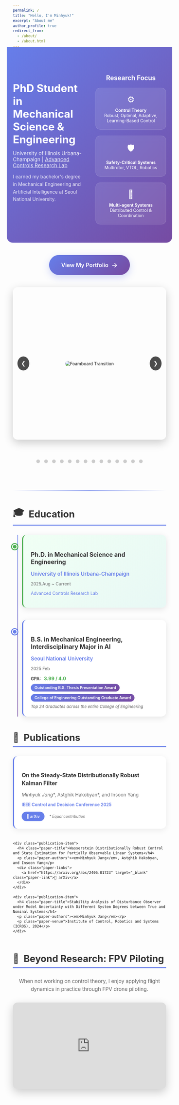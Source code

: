 ```yaml
---
permalink: /
title: "Hello, I'm Minhyuk!"
excerpt: "About me"
author_profile: true
redirect_from: 
  - /about/
  - /about.html
---
```


<div class="hero-section">
  <div class="hero-content">
    <div class="hero-text">
      <h2>PhD Student in Mechanical Science & Engineering</h2>
      <p class="affiliation">University of Illinois Urbana-Champaign | <a href="https://naira.mechse.illinois.edu/" target="_blank">Advanced Controls Research Lab</a></p>
      <p class="background">I earned my bachelor's degree in Mechanical Engineering and Artificial Intelligence at Seoul National University.</p>
    </div>
    <div class="research-highlights">
      <h3>Research Focus</h3>
      <div class="research-grid">
        <div class="research-item">
          <div class="research-icon">⚙️</div>
          <span><strong>Control Theory</strong><br>Robust, Optimal, Adaptive, Learning-Based Control</span>
        </div>
        <div class="research-item">
          <div class="research-icon">🛡️</div>
          <span><strong>Safety-Critical Systems</strong><br>Multirotor, VTOL, Robotics</span>
        </div>
        <div class="research-item">
          <div class="research-icon">🤝</div>
          <span><strong>Multi-agent Systems</strong><br>Distributed Control & Coordination</span>
        </div>
      </div>
    </div>
  </div>
</div>

<div class="cta-section">
  <a href="https://jangminhyuk.github.io/portfolio/" target="_blank" class="portfolio-button">
    <span class="button-text">View My Portfolio</span>
    <span class="button-arrow">→</span>
  </a>
</div>

<div class="carousel">
  <div class="carousel-images">
    <div class="carousel-item">
      <img src="/images/portfolio_img/Foamboard_transition.gif" alt="Foamboard Transition">
    </div>
    <div class="carousel-item">
      <img src="/images/portfolio_img/VTOL2_SNU_photo.jpg" alt="VTOL SNU">
    </div>
    <div class="carousel-item">
      <img src="/images/portfolio_img/awesome_takeoff.gif" alt="Awesome Takeoff">
    </div>
    <div class="carousel-item">
      <img src="/images/portfolio_img/cart_system.jpg" alt="Cart System">
    </div>
    <div class="carousel-item">
      <img src="/images/portfolio_img/awesome_transition.gif" alt="Awesome Transition">
    </div>
    <div class="carousel-item">
      <img src="/images/portfolio_img/0.005_MPPI_MJPC.gif" alt="MPPI MJPC">
    </div>
    <div class="carousel-item">
      <img src="/images/portfolio_img/landinggearexpanding.gif" alt="Landing Gear Expanding">
    </div>
    <div class="carousel-item">
      <img src="/images/portfolio_img/BNB3403_0627.jpg" alt="BNB3403">
    </div>
    <div class="carousel-item">
      <img src="/images/portfolio_img/drone_outdoor.jpg" alt="Drone Outdoor">
    </div>
    <div class="carousel-item">
      <img src="/images/portfolio_img/nearthlab.jpg" alt="Nearth Lab">
    </div>
    <div class="carousel-item">
      <img src="/images/portfolio_img/preflight.jpg" alt="Preflight">
    </div>
    <div class="carousel-item">
      <img src="/images/portfolio_img/WDRCE_qq.jpg" alt="WDRCE">
    </div>
    <div class="carousel-item">
      <img src="/images/portfolio_img/drone_seminar_3.jpg" alt="Drone Seminar">
    </div>
    <div class="carousel-item">
      <img src="/images/portfolio_img/tau_0.001_ani.gif" alt="Tau Animation">
    </div>
  </div>
  <button class="carousel-button left">&#10094;</button>
  <button class="carousel-button right">&#10095;</button>
</div>
<div class="carousel-dots">
  <span class="dot" onclick="moveToSlide(0)"></span>
  <span class="dot" onclick="moveToSlide(1)"></span>
  <span class="dot" onclick="moveToSlide(2)"></span>
  <span class="dot" onclick="moveToSlide(3)"></span>
  <span class="dot" onclick="moveToSlide(4)"></span>
  <span class="dot" onclick="moveToSlide(5)"></span>
  <span class="dot" onclick="moveToSlide(6)"></span>
  <span class="dot" onclick="moveToSlide(7)"></span>
  <span class="dot" onclick="moveToSlide(8)"></span>
  <span class="dot" onclick="moveToSlide(9)"></span>
  <span class="dot" onclick="moveToSlide(10)"></span>
  <span class="dot" onclick="moveToSlide(11)"></span>
  <span class="dot" onclick="moveToSlide(12)"></span>
  <span class="dot" onclick="moveToSlide(13)"></span>
</div>

<style>
  /* Hero Section */
  .hero-section {
    background: linear-gradient(135deg, #667eea 0%, #764ba2 100%);
    color: white;
    padding: 60px 20px;
    margin: -20px -20px 40px -20px;
    border-radius: 0 0 20px 20px;
  }
  
  .hero-content {
    max-width: 1200px;
    margin: 0 auto;
    display: grid;
    grid-template-columns: 1fr 1fr;
    gap: 40px;
    align-items: center;
  }
  
  .hero-text h2 {
    font-size: 2.5em;
    font-weight: 700;
    margin: 0 0 15px 0;
    line-height: 1.2;
  }
  
  .affiliation {
    font-size: 1.2em;
    margin: 15px 0;
    opacity: 0.9;
  }
  
  .affiliation a {
    color: #fff;
    text-decoration: underline;
  }
  
  .background {
    font-size: 1.1em;
    opacity: 0.85;
    line-height: 1.6;
  }
  
  .research-highlights h3 {
    font-size: 1.5em;
    margin-bottom: 20px;
    text-align: center;
  }
  
  .research-grid {
    display: grid;
    gap: 20px;
  }
  
  .research-item {
    background: rgba(255, 255, 255, 0.1);
    padding: 20px;
    border-radius: 15px;
    backdrop-filter: blur(10px);
    border: 1px solid rgba(255, 255, 255, 0.2);
    text-align: center;
    transition: transform 0.3s ease;
  }
  
  .research-item:hover {
    transform: translateY(-5px);
  }
  
  .research-icon {
    font-size: 2em;
    margin-bottom: 10px;
    display: block;
  }
  
  /* CTA Section */
  .cta-section {
    text-align: center;
    margin: 40px 0;
  }
  
  .portfolio-button {
    display: inline-flex;
    align-items: center;
    gap: 10px;
    background: linear-gradient(135deg, #667eea 0%, #764ba2 100%);
    color: white;
    text-decoration: none;
    padding: 20px 40px;
    font-size: 1.3em;
    font-weight: 600;
    border-radius: 50px;
    box-shadow: 0 8px 25px rgba(102, 126, 234, 0.3);
    transition: all 0.3s ease;
  }
  
  .portfolio-button:hover {
    transform: translateY(-2px);
    box-shadow: 0 12px 35px rgba(102, 126, 234, 0.4);
    color: white;
  }
  
  .button-arrow {
    font-size: 1.2em;
    transition: transform 0.3s ease;
  }
  
  .portfolio-button:hover .button-arrow {
    transform: translateX(5px);
  }
  
  /* Content Sections */
  .section-divider {
    height: 2px;
    background: linear-gradient(90deg, transparent, #667eea, transparent);
    margin: 60px 0 40px 0;
  }
  
  .content-section {
    margin: 50px 0;
    max-width: 1000px;
    margin-left: auto;
    margin-right: auto;
  }
  
  .section-title {
    display: flex;
    align-items: center;
    gap: 15px;
    font-size: 2.2em;
    font-weight: 700;
    color: #333;
    margin-bottom: 30px;
    border-bottom: 3px solid #667eea;
    padding-bottom: 10px;
  }
  
  .section-icon {
    font-size: 1em;
  }
  
  /* Education Timeline */
  .education-timeline {
    position: relative;
    padding-left: 30px;
  }
  
  .education-timeline::before {
    content: '';
    position: absolute;
    left: 15px;
    top: 0;
    bottom: 0;
    width: 2px;
    background: linear-gradient(180deg, #667eea, #764ba2);
  }
  
  .education-item {
    position: relative;
    margin-bottom: 40px;
    background: white;
    border-radius: 15px;
    padding: 25px;
    box-shadow: 0 5px 20px rgba(0, 0, 0, 0.1);
    border-left: 4px solid #667eea;
  }
  
  .education-item.current {
    border-left-color: #4CAF50;
    background: linear-gradient(135deg, #f0fff4 0%, #e8f8f5 100%);
  }
  
  .education-marker {
    position: absolute;
    left: -37px;
    top: 30px;
    width: 12px;
    height: 12px;
    background: #667eea;
    border-radius: 50%;
    border: 3px solid white;
    box-shadow: 0 0 0 3px #667eea;
  }
  
  .education-item.current .education-marker {
    background: #4CAF50;
    box-shadow: 0 0 0 3px #4CAF50;
  }
  
  .education-content h3 {
    font-size: 1.4em;
    font-weight: 700;
    color: #333;
    margin-bottom: 10px;
  }
  
  .institution {
    font-size: 1.2em;
    font-weight: 600;
    color: #667eea;
    margin-bottom: 5px;
  }
  
  .duration {
    font-size: 1em;
    color: #666;
    margin-bottom: 10px;
  }
  
  .lab {
    font-size: 1em;
    color: #333;
  }
  
  .lab a {
    color: #667eea;
    text-decoration: none;
  }
  
  .achievements {
    margin-top: 15px;
    display: grid;
    gap: 8px;
  }
  
  .achievement-item {
    display: flex;
    align-items: center;
    gap: 10px;
  }
  
  .achievement-label {
    font-weight: 600;
    color: #333;
  }
  
  .achievement-value {
    font-weight: 700;
    color: #4CAF50;
    font-size: 1.1em;
  }
  
  .achievement-badge {
    background: linear-gradient(135deg, #667eea, #764ba2);
    color: white;
    padding: 5px 12px;
    border-radius: 20px;
    font-size: 0.9em;
    font-weight: 600;
  }
  
  .achievement-note {
    font-style: italic;
    color: #666;
    font-size: 0.95em;
  }
  
  /* Publications */
  .publications-list {
    display: grid;
    gap: 25px;
  }
  
  .publication-item {
    background: white;
    padding: 25px;
    border-radius: 15px;
    box-shadow: 0 5px 20px rgba(0, 0, 0, 0.08);
    border-left: 4px solid #667eea;
    transition: transform 0.3s ease, box-shadow 0.3s ease;
  }
  
  .publication-item:hover {
    transform: translateY(-3px);
    box-shadow: 0 8px 30px rgba(0, 0, 0, 0.12);
  }
  
  .paper-title {
    font-size: 1.3em;
    font-weight: 700;
    color: #333;
    margin-bottom: 10px;
    line-height: 1.4;
  }
  
  .paper-authors {
    font-size: 1.1em;
    color: #666;
    margin-bottom: 8px;
  }
  
  .paper-venue {
    font-size: 1em;
    font-weight: 600;
    color: #667eea;
    margin-bottom: 15px;
  }
  
  .paper-links {
    display: flex;
    align-items: center;
    gap: 15px;
    flex-wrap: wrap;
  }
  
  .paper-link {
    display: inline-flex;
    align-items: center;
    gap: 5px;
    background: #667eea;
    color: white;
    text-decoration: none;
    padding: 8px 16px;
    border-radius: 20px;
    font-size: 0.9em;
    font-weight: 600;
    transition: background 0.3s ease;
  }
  
  .paper-link:hover {
    background: #5a67d8;
    color: white;
  }
  
  .paper-note {
    font-size: 0.9em;
    color: #666;
    font-style: italic;
  }
  
  /* FPV Section */
  .fpv-section {
    text-align: center;
  }
  
  .fpv-description {
    font-size: 1.2em;
    color: #666;
    margin-bottom: 30px;
    line-height: 1.6;
  }
  
  .video-container {
    position: relative;
    width: 100%;
    max-width: 800px;
    margin: 0 auto;
    padding-bottom: 56.25%;
    height: 0;
    border-radius: 15px;
    overflow: hidden;
    box-shadow: 0 10px 30px rgba(0, 0, 0, 0.2);
  }
  
  .video-container iframe {
    position: absolute;
    top: 0;
    left: 0;
    width: 100%;
    height: 100%;
  }
  
  /* Carousel Styles */
  .carousel {
    position: relative;
    width: 100%;
    max-width: 800px;
    height: 500px;
    margin: 40px auto;
    overflow: hidden;
    border-radius: 15px;
    box-shadow: 0 10px 30px rgba(0, 0, 0, 0.2);
  }
  
  .carousel-images {
    display: flex;
    transition: transform 0.5s ease-in-out;
  }
  
  .carousel-item {
    min-width: 100%;
    display: flex;
    justify-content: center;
    align-items: center;
  }
  
  .carousel-item img {
    max-width: 100%;
    max-height: 500px;
    border-radius: 10px;
  }
  
  .carousel-button {
    position: absolute;
    top: 50%;
    transform: translateY(-50%);
    background-color: rgba(0, 0, 0, 0.7);
    border: none;
    color: white;
    font-size: 18px;
    cursor: pointer;
    padding: 12px;
    border-radius: 50%;
    z-index: 10;
    transition: background-color 0.3s ease;
  }
  
  .carousel-button:hover {
    background-color: rgba(0, 0, 0, 0.9);
  }
  
  .carousel-button.left {
    left: 15px;
  }
  
  .carousel-button.right {
    right: 15px;
  }
  
  .carousel-dots {
    text-align: center;
    padding: 20px 0;
  }
  
  .dot {
    display: inline-block;
    width: 12px;
    height: 12px;
    margin: 5px;
    background-color: #ccc;
    border-radius: 50%;
    cursor: pointer;
    transition: all 0.3s ease;
  }
  
  .dot:hover {
    background-color: #999;
  }
  
  .dot.active {
    background-color: #667eea;
    transform: scale(1.2);
  }
  
  /* Responsive Design */
  @media (max-width: 768px) {
    .hero-content {
      grid-template-columns: 1fr;
      gap: 30px;
      text-align: center;
    }
    
    .hero-text h2 {
      font-size: 2em;
    }
    
    .section-title {
      font-size: 1.8em;
    }
    
    .portfolio-button {
      padding: 15px 30px;
      font-size: 1.1em;
    }
    
    .video-container {
      max-width: 100%;
    }
    
    .carousel {
      height: 300px;
      margin: 20px 10px;
    }
    
    .carousel-item img {
      max-height: 300px;
    }
  }
</style>

<script>
  document.addEventListener('DOMContentLoaded', function() {
    let currentIndex = 0;
    const images = document.querySelectorAll('.carousel-item');
    const totalImages = images.length;
    const carouselImages = document.querySelector('.carousel-images');
    const dots = document.querySelectorAll('.dot');
    let autoSlideInterval;

    function showSlide(index) {
      if (index >= totalImages) {
        currentIndex = 0;
      } else if (index < 0) {
        currentIndex = totalImages - 1;
      } else {
        currentIndex = index;
      }
      const offset = -currentIndex * 100;
      carouselImages.style.transform = `translateX(${offset}%)`;
      updateDots();
    }

    function moveSlide(step) {
      showSlide(currentIndex + step);
    }

    function moveToSlide(index) {
      showSlide(index);
    }

    function autoSlide() {
      moveSlide(1);
      autoSlideInterval = setTimeout(autoSlide, 5000);
    }

    function updateDots() {
      dots.forEach((dot, index) => {
        dot.classList.toggle('active', index === currentIndex);
      });
    }

    document.querySelector('.carousel-button.left').addEventListener('click', function() {
      clearTimeout(autoSlideInterval);
      moveSlide(-1);
      autoSlideInterval = setTimeout(autoSlide, 5000);
    });

    document.querySelector('.carousel-button.right').addEventListener('click', function() {
      clearTimeout(autoSlideInterval);
      moveSlide(1);
      autoSlideInterval = setTimeout(autoSlide, 5000);
    });

    dots.forEach((dot, index) => {
      dot.addEventListener('click', function() {
        clearTimeout(autoSlideInterval);
        moveToSlide(index);
        autoSlideInterval = setTimeout(autoSlide, 5000);
      });
    });

    autoSlide();
  });
</script>

<div class="section-divider"></div>

<div class="content-section">
  <h2 class="section-title">
    <span class="section-icon">🎓</span>
    Education
  </h2>
  <div class="education-timeline">
    <div class="education-item current">
      <div class="education-marker"></div>
      <div class="education-content">
        <h3>Ph.D. in Mechanical Science and Engineering</h3>
        <p class="institution">University of Illinois Urbana-Champaign</p>
        <p class="duration">2025.Aug ~ Current</p>
        <p class="lab"><a href="https://naira.mechse.illinois.edu/" target="_blank">Advanced Controls Research Lab</a></p>
      </div>
    </div>
    <div class="education-item">
      <div class="education-marker"></div>
      <div class="education-content">
        <h3>B.S. in Mechanical Engineering, Interdisciplinary Major in AI</h3>
        <p class="institution">Seoul National University</p>
        <p class="duration">2025 Feb</p>
        <div class="achievements">
          <div class="achievement-item">
            <span class="achievement-label">GPA:</span>
            <span class="achievement-value">3.99 / 4.0</span>
          </div>
          <div class="achievement-item">
            <span class="achievement-badge">Outstanding B.S. Thesis Presentation Award</span>
          </div>
          <div class="achievement-item">
            <span class="achievement-badge">College of Engineering Outstanding Graduate Award</span>
          </div>
          <div class="achievement-item">
            <span class="achievement-note">Top 24 Graduates across the entire College of Engineering</span>
          </div>
        </div>
      </div>
    </div>
  </div>
</div>

<div class="content-section">
  <h2 class="section-title">
    <span class="section-icon">📄</span>
    Publications
  </h2>
  <div class="publications-list">
    <div class="publication-item">
      <h4 class="paper-title">On the Steady-State Distributionally Robust Kalman Filter</h4>
      <p class="paper-authors"><em>Minhyuk Jang</em>*, Astghik Hakobyan*, and Insoon Yang</p>
      <p class="paper-venue">IEEE Control and Decision Conference 2025</p>
      <div class="paper-links">
        <a href="https://arxiv.org/abs/2503.23742" target="_blank" class="paper-link">📄 arXiv</a>
        <span class="paper-note">* Equal contribution</span>
      </div>
    </div>
    
    <div class="publication-item">
      <h4 class="paper-title">Wasserstein Distributionally Robust Control and State Estimation for Partially Observable Linear Systems</h4>
      <p class="paper-authors"><em>Minhyuk Jang</em>, Astghik Hakobyan, and Insoon Yang</p>
      <div class="paper-links">
        <a href="https://arxiv.org/abs/2406.01723" target="_blank" class="paper-link">📄 arXiv</a>
      </div>
    </div>
    
    <div class="publication-item">
      <h4 class="paper-title">Stability Analysis of Disturbance Observer under Model Uncertainty with Different System Degrees between True and Nominal Systems</h4>
      <p class="paper-authors"><em>Minhyuk Jang</em></p>
      <p class="paper-venue">Institute of Control, Robotics and Systems (ICROS), 2024</p>
    </div>
  </div>
</div>

<div class="content-section">
  <h2 class="section-title">
    <span class="section-icon">🚁</span>
    Beyond Research: FPV Piloting
  </h2>
  <div class="fpv-section">
    <p class="fpv-description">When not working on control theory, I enjoy applying flight dynamics in practice through FPV drone piloting.</p>
    <div class="video-container">
      <iframe src="https://www.youtube.com/embed/WPttdZw-E_8?si=gXVi6KftqGTxxWPf" title="FPV Flight Video" frameborder="0" allow="accelerometer; autoplay; clipboard-write; encrypted-media; gyroscope; picture-in-picture; web-share" referrerpolicy="strict-origin-when-cross-origin" allowfullscreen></iframe>
    </div>
  </div>
</div>
